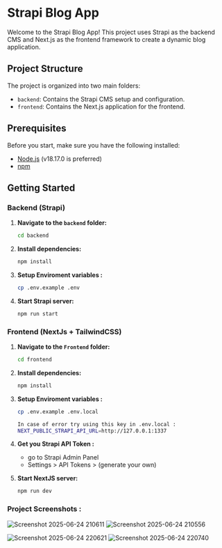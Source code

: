 # Strapi Blog App

Welcome to the Strapi Blog App! This project uses Strapi as the backend CMS and Next.js as the frontend framework to create a dynamic blog application.

## Project Structure

The project is organized into two main folders:

- `backend`: Contains the Strapi CMS setup and configuration.
- `frontend`: Contains the Next.js application for the frontend.

## Prerequisites

Before you start, make sure you have the following installed:

- [Node.js](https://nodejs.org/) (v18.17.0 is preferred)
- [npm](https://www.npmjs.com/)

## Getting Started

### Backend (Strapi)

1. **Navigate to the `backend` folder:**

   ```bash
   cd backend

2. **Install dependencies:**
    ```bash
   npm install

3. **Setup Enviroment variables :**
    ```bash
   cp .env.example .env

4. **Start Strapi server:**
    ```bash
   npm run start

### Frontend (NextJs + TailwindCSS)

1. **Navigate to the `Frontend` folder:**

   ```bash
   cd frontend

2. **Install dependencies:**
    ```bash
   npm install

3. **Setup Enviroment variables :**
    ```bash
   cp .env.example .env.local

   In case of error try using this key in .env.local :
    NEXT_PUBLIC_STRAPI_API_URL=http://127.0.0.1:1337

4. **Get you Strapi API Token :**
    - go to Strapi Admin Panel
    - Settings > API Tokens > (generate your own) 

5. **Start NextJS server:**
    ```bash
   npm run dev

### Project Screenshots : 
![Screenshot 2025-06-24 210611](https://github.com/user-attachments/assets/cfa7118b-1524-4e61-8f90-c940368df630)
![Screenshot 2025-06-24 210556](https://github.com/user-attachments/assets/541718b0-dd8f-4fcc-a4b7-0bd0d914c91c)

![Screenshot 2025-06-24 220621](https://github.com/user-attachments/assets/916fcaa7-0086-455f-b8aa-10856f55abdf)
![Screenshot 2025-06-24 220740](https://github.com/user-attachments/assets/5b9f7104-12d0-470f-8328-e8a1a4d36762)
